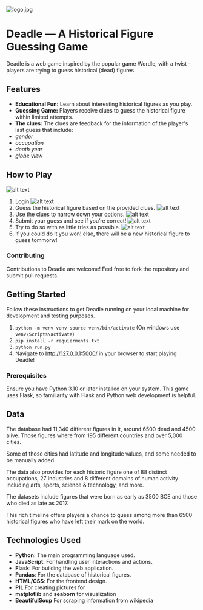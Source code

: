 ![logo.jpg](app/static/img/logo.jpg)

# Deadle — A Historical Figure Guessing Game

Deadle is a web game inspired by the popular game Wordle, with a twist - players are trying to guess historical (dead) figures. 

## Features
- **Educational Fun:** Learn about interesting historical figures as you play.
- **Guessing Game:** Players receive clues to guess the historical figure within limited attempts.
- **The clues:** The clues are feedback for the information of the player's last guess that include:
- *gender*
- *occupation*
- *death year*
- *globe view*

## **How to Play**
![alt text](app/static/img/hot_to_play.png)

1. Login
![alt text](app/static/img/login.png)
2. Guess the historical figure based on the provided clues.
![alt text](app/static/img/guess.png)
2. Use the clues to narrow down your options.
![alt text](app/static/img/guess1.png)
3. Submit your guess and see if you’re correct!
![alt text](app/static/img/final_result.png)
4. Try to do so with as little tries as possible.
![alt text](app/static/img/stats_view.png)
5. If you could do it you won! else, there will be a new historical figure to guess tommorw!

### Contributing
Contributions to Deadle are welcome! Feel free to fork the repository and submit pull requests.

## Getting Started

Follow these instructions to get Deadle running on your local machine for development and testing purposes.
1. `python -m venv venv
source venv/bin/activate`
    (On windows use `venv\Scripts\activate`)
2. `pip install -r requierments.txt`
3. `python run.py`
4. Navigate to http://127.0.0.1:5000/ in your browser to start playing Deadle!

### Prerequisites

Ensure you have Python 3.10 or later installed on your system. This game uses Flask, so familiarity with Flask and Python web development is helpful.

## Data
The database had 11,340 different figures in it, around 6500 dead and 4500 alive.
Those figures where from 195 different countries and over 5,000 cities.

Some of those cities had latitude and longitude values, and some needed to be manually added.

The data also provides for each historic figure one of 88 distinct occupations,
27 industries and 8 different domains of human activity including arts,
sports, science & technology, and more.

The datasets include figures that were born as early as 3500 BCE and those who died as late as 2017.

This rich timeline offers players a chance to guess among more than 6500 historical figures who have left their mark on the world. 

## Technologies Used
- **Python**: The main programming language used.
- **JavaScript**: For handling user interactions and actions.
- **Flask**: For building the web application.
- **Pandas**: For the database of historical figures.
- **HTML/CSS**: For the frontend design.
- **PIL** For creating pictures for 
- **matplotlib** and **seaborn** for visualization
- **BeautifulSoup** For scraping information from wikipedia

